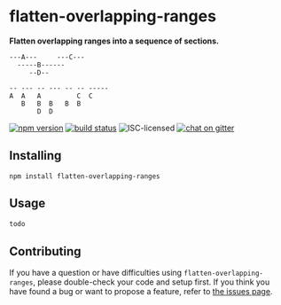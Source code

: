 # flatten-overlapping-ranges

**Flatten overlapping ranges into a sequence of sections.**

```
---A---     ---C---
  -----B------
     --D--
```

```
-- --- -- --- -- -- -----
A  A   A         C  C
   B   B  B   B  B
       D  D
```

[![npm version](https://img.shields.io/npm/v/flatten-overlapping-ranges.svg)](https://www.npmjs.com/package/flatten-overlapping-ranges)
[![build status](https://api.travis-ci.org/derhuerst/flatten-overlapping-ranges.svg?branch=master)](https://travis-ci.org/derhuerst/flatten-overlapping-ranges)
![ISC-licensed](https://img.shields.io/github/license/derhuerst/flatten-overlapping-ranges.svg)
[![chat on gitter](https://badges.gitter.im/derhuerst.svg)](https://gitter.im/derhuerst)


## Installing

```shell
npm install flatten-overlapping-ranges
```


## Usage

```js
todo
```


## Contributing

If you have a question or have difficulties using `flatten-overlapping-ranges`, please double-check your code and setup first. If you think you have found a bug or want to propose a feature, refer to [the issues page](https://github.com/derhuerst/flatten-overlapping-ranges/issues).
